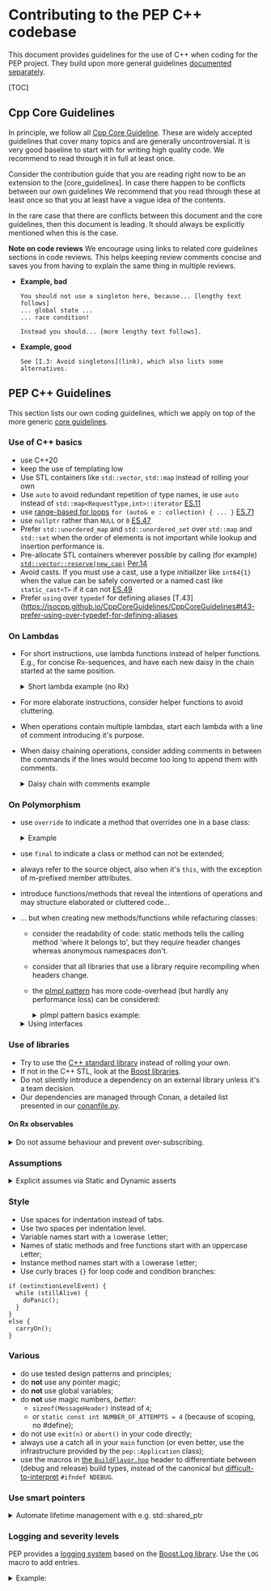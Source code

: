 # Contributing to the PEP C++ codebase

This document provides guidelines for the use of C++ when coding for the PEP project. They build upon more general guidelines [documented separately](../CONTRIBUTING.md).

[TOC]

## Cpp Core Guidelines

In principle, we follow all [Cpp Core Guideline](https://isocpp.github.io/CppCoreGuidelines/CppCoreGuidelines#main).
These are widely accepted guidelines that cover many topics and are generally uncontroversial.
It is very good baseline to start with for writing high quality code.
We recommend to read through it in full at least once.

Consider the contribution guide that you are reading right now to be an extension to the [core_guidelines].
In case there happen to be conflicts between our own guidelines
We recommend that you read through these at least once so that you at least have a vague idea of the contents.

In the rare case that there are conflicts between this document and the core guidelines, then this document is leading.
It should always be explicitly mentioned when this is the case.

**Note on code reviews**
We encourage using links to related core guidelines sections in code reviews. This helps keeping review comments concise and saves you from having to explain the same thing in multiple reviews.

- **Example, bad**

  ```plaintext
  You should not use a singleton here, because... [lengthy text follows]
  ... global state ...
  ... race condition!

  Instead you should... [more lengthy text follows].
  ```

- **Example, good**

  ```plaintext
  See [I.3: Avoid singletons](link), which also lists some alternatives.
  ```

## PEP C++ Guidelines

This section lists our own coding guidelines, which we apply on top of the more generic [core guidelines](#cpp-core-guidelines).

### Use of C++ basics

- use C++20
- keep the use of templating low
- Use STL containers like `std::vector`, `std::map` instead of rolling your own
- Use `auto` to avoid redundant repetition of type names, ie use `auto` instead of `std::map<RequestType,int>::iterator` [ES.11](https://isocpp.github.io/CppCoreGuidelines/CppCoreGuidelines#es11-use-auto-to-avoid-redundant-repetition-of-type-names)
- use [range-based for loops](https://en.cppreference.com/w/cpp/language/range-for) `for (auto& e : collection) { ... }` [ES.71](https://isocpp.github.io/CppCoreGuidelines/CppCoreGuidelines#es71-prefer-a-range-for-statement-to-a-for-statement-when-there-is-a-choice)
- use `nullptr` rather than `NULL` or `0` [ES.47](https://isocpp.github.io/CppCoreGuidelines/CppCoreGuidelines#es47-use-nullptr-rather-than-0-or-null)
- Prefer `std::unordered_map` and `std::unordered_set` over `std::map` and `std::set` when the order of elements is not important while lookup and insertion performance is.
- Pre-allocate STL containers wherever possible by calling (for example) [`std::vector::reserve(new_cap)`](https://en.cppreference.com/w/cpp/container/vector/reserve) [Per.14](https://isocpp.github.io/CppCoreGuidelines/CppCoreGuidelines#per14-minimize-the-number-of-allocations-and-deallocations)
- Avoid casts. If you must use a cast, use a type initializer like `int64{1}` when the value can be safely converted or a named cast like `static_cast<T>` if it can not [ES.49](https://isocpp.github.io/CppCoreGuidelines/CppCoreGuidelines#es49-if-you-must-use-a-cast-use-a-named-cast)
- Prefer `using` over `typedef` for defining aliases [T.43](https://isocpp.github.io/CppCoreGuidelines/CppCoreGuidelines#t43-prefer-using-over-typedef-for-defining-aliases

### On Lambdas

- For short instructions, use lambda functions instead of helper functions. E.g., for concise Rx-sequences, and have each new daisy in the chain started at the same position.
  <details>
    <summary>Short lambda example (no Rx)</summary>

  ```c++
  auto candidates = std::vector<int>({ 1,2,3,4,5,6,7,8 });
  auto divisor = 3;
  auto divisible = std::count_if(candidates.begin(), candidates.end(),
    [&divisor](int& i) { return (i % divisor == 0); });
  ```

  </details>

- For more elaborate instructions, consider helper functions to avoid cluttering.
- When operations contain multiple lambdas, start each lambda with a line of comment introducing it's purpose.
- When daisy chaining operations, consider adding comments in between the commands if the lines would become too long to append them with comments.
  <details>
    <summary>Daisy chain with comments example</summary>
    (a daisy chain is a chain of operations, each returning the original or an adapted version of that accepting the next command)

    ```c++
    // Perform the adding of participants operations (and return 0..n FakeVoid items)
    return this->addParticipantsToGroupsForRequest(request) 
      // Perform the removal of participants operations (and return 0..n FakeVoid items)
      .concat(this->removeParticipantsFromGroupsForRequest(request)) 
      // Ignore earlier items and just return a _single_ FakeVoid, so that we know that the concat_map (below) is invoked only once
      .op(RxInstead(FakeVoid())) 
      // Return a (single) AmaMutationResponse (serialized and converted to obs<obs<shared>>)
      .concat_map([](FakeVoid){return TLSMessageServer::Just(AmaMutationResponse());}); 
    ```

    ([source](https://gitlab.pep.cs.ru.nl/pep/core/-/blob/676983999b11c5172db41da64c41ad3c07d4aa7a/cpp/pep/accessmanager/AccessManager.cpp#L995))
</details>

### On Polymorphism

- use `override` to indicate a method that overrides one in a base class:
  <details>
    <summary>Example</summary>
  
  ```c++
  virtual rxcpp::observable<std::string>
            receivedRequest(std::string&& message)
            override {
      ...
  }
  ```
  </details>
- use `final` to indicate a class or method can not be extended;
- always refer to the source object, also when it's `this`, with the exception of m-prefixed member attributes.
- introduce functions/methods that reveal the intentions of operations and may structure elaborated or cluttered code...
- ... but when creating new methods/functions while refacturing classes:
  - consider the readability of code: static methods tells the calling method 'where it belongs to', but they require header changes whereas anonymous namespaces don't.
  - consider that all libraries that use a library require recompiling when headers change.
  - the [pImpl pattern](https://en.cppreference.com/w/cpp/language/pimpl) has more code-overhead (but hardly any performance loss) can be considered:
    <details>
    <summary>pImpl pattern basics example:</summary>

    ```
    # .hpp:
    class UseMe {
    private:
      class impl;
      shared_ptr<Impl> mImpl;
    public:
      void doSomething();
    ...

    #.cpp
    class UseMe:: Impl {
      public:
      void actuallyDoSomething();
    ...
    ```
    </details>

  <details>
  <summary>Using interfaces</summary>

  - Use interfaces (I-prefixed) using multiple inheritance to ensure compatibity of different objects.
    - Use virtual functions only
    - Do not add attributes via interfaces
    - Example at  https://stackoverflow.com/a/1216758
  </details>

### Use of libraries

- Try to use the [C++ standard library](https://en.cppreference.com/w/cpp/standard_library) instead of rolling your own.
- If not in the C++ STL, look at the [Boost libraries](https://www.boost.org/).
- Do not silently introduce a dependency on an external library unless it's a team decision.
- Our dependencies are managed through Conan, a detailed list presented in our [conanfile.py](/conanfile.py).

#### On Rx observables

<details>
  <summary>Do not assume behaviour and prevent over-subscribing.</summary>

  We do most processing on Rx `observable<>` instances without knowing whether the observable is [hot or cold, connectable or not](http://reactivex.io/documentation/observable.html), so one should take care not to make assumptions about an observable's behavior. Special care should be taken not to subscribe to the same observable multiple times, since the observable may or may not emit items the second time, and it may or may not re-emit the same sequence of items. A second subscription may even "corrupt" external state, causing the observable to emit unexpected items, e.g.

  - if a source re-emits its items upon every subscription, and
  - if an RX pipeline uses the `.reduce` operator to collect source emissions into a (single) `vector<>`, and
  - if the result is subscribed to multiple times,
  
  then the source emissions will be re-added to the same `vector<>` for every subscription! Note that multiple subscriptions may not always be immediately evident in code. E.g. when [creating a Cartesian product as described on StackOverflow](https://stackoverflow.com/a/26588822), the `letters` observable is subscribed to as many times as there are items in the `number` observable.

  Please prevent trouble and **don't subscribe to the same observable multiple times**. The most straightforward way to prevent multiple subscriptions is to forego storage of observables in (local, captured or member) variables. Instead just return (the result of transformations on) incoming observables:

  ```c++
  template <typename TOut, typename TIn>
  rxcpp::observable<TOut> MyTransformation(rxcpp::observable<TIn> input) {
    return input
      .op(ToIntermediate)
      // ... more transformations
      .op(ToOut);
  }
  ```

  </details>

### Assumptions

<details>
  <summary>Explicit assumes via Static and Dynamic asserts</summary>

  Should be explicitly in the code. There are two options:

  - statically assert (at compile time)

  ```c++
  static_assert(sizeof(int) == 4,
                "we need this because of ...");
  ```

  - dynamically assert (at runtime)

  ```c++
  assert(datastructure.size() == 0);
  ```

</details>

### Style

- Use spaces for indentation instead of tabs.
- Use two spaces per indentation level.
- Variable names start with a `l`owerase `l`etter;
- Names of static methods and free functions start with an `U`ppercase `L`etter;
- Instance method names start with a `l`owerase `l`etter;
- Use curly braces `{}` for loop code and condition branches:

```
if (extinctionLevelEvent) {
  while (stillAlive) {
    doPanic();
  }
}
else {
  carryOn();
}
```

### Various

- do use tested design patterns and principles;
- do **not** use any pointer magic;
- do **not** use global variables;
- do **not** use magic numbers, *better:*  
  - `sizeof(MessageHeader)` instead of `4`;  
  - or `static const int NUMBER_OF_ATTEMPTS = 4` (because of scoping, no #define);
- do not use `exit(n)` or `abort()` in your code directly;
- always use a catch all in your `main` function (or even better, use the infrastructure provided by the `pep::Application` class);
- use the macros in [the `BuildFlavor.hpp`](https://gitlab.pep.cs.ru.nl/pep/core/-/blob/master/core/BuildFlavor.hpp) header to differentiate between (debug and release) build types, instead of the canonical but [difficult-to-interpret](https://gitlab.pep.cs.ru.nl/pep/core/-/issues/1317) `#ifndef NDEBUG`.
  
### Use smart pointers

<details>
  <summary>Automate lifetime management with e.g. std::shared_ptr</summary>

  They do automatic lifetime management by means of reference counting. So auto freeing.
  
  ```c++
  // variable type
  std::shared_ptr<PEPStuff> variable = ...;
  // construct new object
  ... = std::make_shared<PEPStuff>(...)
  ```
  
  **Note** avoid circular references.
  
  When using smart pointers (so current object is memory managed by the smart pointer) in combination with lambda functions, always capture `this` using: `[self = shared_from_this()]{ ... };`
  
  A class managed using smart pointers should have a private constructor and a static `Create` method whichs acts like a constructor but returns a shared pointer. Such a class should always implement `std::enable_shared_from_this` to enable the above `shared_from_this()` method. In PEP we use a mixin for the above, called `SharedConstructor`.
</details>

### Logging and severity levels

PEP provides a [logging system](https://gitlab.pep.cs.ru.nl/pep/core/blob/master/core/include/Log.hpp) based on the [Boost.Log library](https://www.boost.org/doc/libs/1_67_0/libs/log/doc/html/index.html). Use the `LOG` macro to add entries.
<details>
  <summary>Example:</summary>

  ```c++
  LOG(LOG_TAG, severity_level::error) << "Received an error! (stream id " << dwStreamId << ")";
  ```
  
  The 2nd parameter to the `LOG` macro specifies the severity level associated with the log entry. Supported levels are defined in enumeration `severity_level`:

  - use `severity_level::debug` for log entries intended to help debugging.
  - use `severity_level::info` for informational messages.
  - use `severity_level::warning` for trouble that can be safely ignored or recovered from.
  - use `severity_level::error` for failures that pose no immediate threat to security, data integrity, or the future functioning of the application.
  - use `severity_level::critical` for end of world events. In most cases the software will need to be terminated after such failures.

</details>
